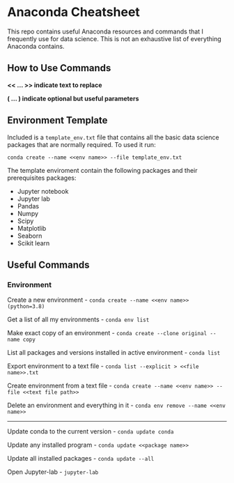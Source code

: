 # Anaconda Cheatsheet
This repo contains useful Anaconda resources and commands that I frequently use for data science. This is not an exhaustive list of everything Anaconda contains. 

## How to Use Commands
**<< ... >> indicate text to replace**

**( ... ) indicate optional but useful parameters**

## Environment Template
Included is a `template_env.txt` file that contains all the basic data science packages that are normally required. To used it run:
```
conda create --name <<env name>> --file template_env.txt
```
The template enviroment contain the following packages and their prerequisites packages:
- Jupyter notebook
- Jupyter lab
- Pandas
- Numpy
- Scipy
- Matplotlib
- Seaborn
- Scikit learn


## Useful Commands

### Environment

Create a new environment - `conda create --name <<env name>> (python=3.8)`

Get a list of all my environments - `conda env list`

Make exact copy of an environment - `conda create --clone original --name copy`

List all packages and versions installed in active environment - `conda list`

Export environment to a text file - `conda list --explicit > <<file name>>.txt`

Create environment from a text file - `conda create --name <<env name>> --file <<text file path>>`

Delete an environment and everything in it - `conda env remove --name <<env name>>`

<hr>

Update conda to the current version - `conda update conda`

Update any installed program - `conda update <<package name>>`

Update all installed packages - `conda update --all`

Open Jupyter-lab - `jupyter-lab`
